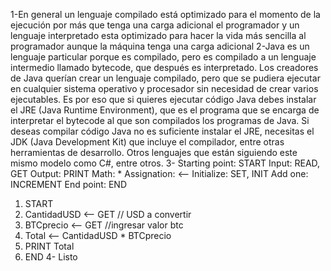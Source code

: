 1-En general un lenguaje compilado está optimizado para el momento de la ejecución por más que tenga una carga adicional el programador 
y un lenguaje interpretado esta optimizado para hacer la vida más sencilla al programador aunque la máquina tenga una carga adicional
2-Java es un lenguaje particular porque es compilado, pero es compilado a un lenguaje intermedio llamado bytecode, que después es interpretado. 
Los creadores de Java querían crear un lenguaje compilado, pero que se pudiera ejecutar en cualquier sistema operativo y procesador sin necesidad de crear varios ejecutables.
Es por eso que si quieres ejecutar código Java debes instalar el JRE (Java Runtime Environment), que es el programa que se encarga de interpretar el bytecode al que son compilados los programas de Java.
Si deseas compilar código Java no es suficiente instalar el JRE, necesitas el JDK (Java Development Kit) que incluye el compilador, entre otras herramientas de desarrollo.
Otros lenguajes que están siguiendo este mismo modelo como C#, entre otros.
3-
  Starting point: START
  Input: READ, GET
  Output: PRINT
  Math: *
  Assignation: <--
  Initialize: SET, INIT
  Add one: INCREMENT
  End point: END

  1. START
  2. CantidadUSD <-- GET // USD a convertir
  3. BTCprecio <-- GET //ingresar valor btc
  4. Total <-- CantidadUSD * BTCprecio 
  5. PRINT Total
  9. END
4- Listo
